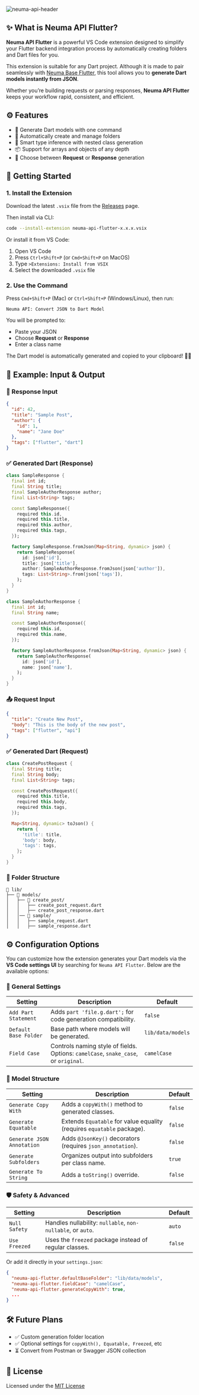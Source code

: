 ![neuma-api-header](https://res.cloudinary.com/dp3fqnmmg/image/upload/v1752945996/GitHub_-_Neuma_API_Flutter_wdopwi.png)

## ✨ What is Neuma API Flutter?

**Neuma API Flutter** is a powerful VS Code extension designed to simplify your Flutter backend integration process by automatically creating folders and Dart files for you.

This extension is suitable for any Dart project. Although it is made to pair seamlessly with [Neuma Base Flutter](https://github.com/abelherl/neuma-base-flutter), this tool allows you to **generate Dart models instantly from JSON**.

Whether you’re building requests or parsing responses, **Neuma API Flutter** keeps your workflow rapid, consistent, and efficient.

## ⚙️ Features

* 🔧 Generate Dart models with one command
* 📁 Automatically create and manage folders
* 🧠 Smart type inference with nested class generation
* 📦 Support for arrays and objects of any depth
* 🎯 Choose between **Request** or **Response** generation 

## 🚀 Getting Started
### 1. Install the Extension
Download the latest `.vsix` file from the [Releases](https://github.com/abelherl/neuma-api-flutter/releases) page. 

Then install via CLI:
```bash
code --install-extension neuma-api-flutter-x.x.x.vsix
```

Or install it from VS Code:
1. Open VS Code
2. Press ```Ctrl+Shift+P``` (or ```Cmd+Shift+P``` on MacOS)
3. Type ```>Extensions: Install from VSIX```
4. Select the downloaded ```.vsix``` file

### 2. Use the Command
Press `Cmd+Shift+P` (Mac) or `Ctrl+Shift+P` (Windows/Linux), then run:

```
Neuma API: Convert JSON to Dart Model
```

You will be prompted to:

* Paste your JSON
* Choose **Request** or **Response**
* Enter a class name

The Dart model is automatically generated and copied to your clipboard! 🥳✨

## 📄 Example: Input & Output

### 🔁 Response Input
```json
{
  "id": 42,
  "title": "Sample Post",
  "author": {
    "id": 1,
    "name": "Jane Doe"
  },
  "tags": ["flutter", "dart"]
}
```

### ✅ Generated Dart (Response)
```dart
class SampleResponse {
  final int id;
  final String title;
  final SampleAuthorResponse author;
  final List<String> tags;

  const SampleResponse({
    required this.id,
    required this.title,
    required this.author,
    required this.tags,
  });

  factory SampleResponse.fromJson(Map<String, dynamic> json) {
    return SampleResponse(
      id: json['id'],
      title: json['title'],
      author: SampleAuthorResponse.fromJson(json['author']),
      tags: List<String>.from(json['tags']),
    );
  }
}

class SampleAuthorResponse {
  final int id;
  final String name;

  const SampleAuthorResponse({
    required this.id,
    required this.name,
  });

  factory SampleAuthorResponse.fromJson(Map<String, dynamic> json) {
    return SampleAuthorResponse(
      id: json['id'],
      name: json['name'],
    );
  }
}
```

### 📤 Request Input
```json
{
  "title": "Create New Post",
  "body": "This is the body of the new post",
  "tags": ["flutter", "api"]
}
```

### ✅ Generated Dart (Request)
```dart
class CreatePostRequest {
  final String title;
  final String body;
  final List<String> tags;

  const CreatePostRequest({
    required this.title,
    required this.body,
    required this.tags,
  });

  Map<String, dynamic> toJson() {
    return {
      'title': title,
      'body': body,
      'tags': tags,
    };
  }
}
```

### 📁 Folder Structure
```
📁 lib/
├── 📁 models/
│   ├── 📁 create_post/
│   │   ├── create_post_request.dart
│   │   ├── create_post_response.dart
│   │── 📁 sample/
│   │   ├── sample_request.dart
│   │   ├── sample_response.dart
```

## ⚙️ Configuration Options

You can customize how the extension generates your Dart models via the **VS Code settings UI** by searching for `Neuma API Flutter`. Below are the available options:

### 🔧 General Settings

| Setting               | Description                                                                         | Default           |
| --------------------- | ----------------------------------------------------------------------------------- | ----------------- |
| `Add Part Statement`  | Adds `part 'file.g.dart';` for code generation compatibility.                       | `false`           |
| `Default Base Folder` | Base path where models will be generated.                                           | `lib/data/models` |
| `Field Case`          | Controls naming style of fields. Options: `camelCase`, `snake_case`, or `original`. | `camelCase`       |

### 🧱 Model Structure

| Setting                    | Description                                                            | Default |
| -------------------------- | ---------------------------------------------------------------------- | ------- |
| `Generate Copy With`       | Adds a `copyWith()` method to generated classes.                       | `false` |
| `Generate Equatable`       | Extends `Equatable` for value equality (requires `equatable` package). | `false` |
| `Generate JSON Annotation` | Adds `@JsonKey()` decorators (requires `json_annotation`).             | `false` |
| `Generate Subfolders`      | Organizes output into subfolders per class name.                       | `true`  |
| `Generate To String`       | Adds a `toString()` override.                                          | `false` |

### 🛡️ Safety & Advanced

| Setting       | Description                                                 | Default    |
| ------------- | ----------------------------------------------------------- | ---------- |
| `Null Safety` | Handles nullability: `nullable`, `non-nullable`, or `auto`. | `auto`     |
| `Use Freezed` | Uses the `freezed` package instead of regular classes.      | `false`    |


Or add it directly in your `settings.json`:

```json
{
  "neuma-api-flutter.defaultBaseFolder": "lib/data/models",
  "neuma-api-flutter.fieldCase": "camelCase",
  "neuma-api-flutter.generateCopyWith": true,
  ...
}
```

## 🛠️ Future Plans
* ✅ Custom generation folder location
* ✅ Optional settings for ```copyWith(), Equatable, Freezed```, etc
* ⏳ Convert from Postman or Swagger JSON collection

## 📄 License
Licensed under the [MIT License](./LICENSE)
